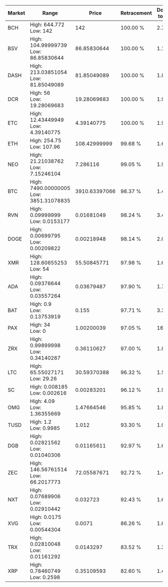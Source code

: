 | Market | Range | Price| Retracement | Doubles to 50% |
| --- | --- | --- | --- | --- |
| BCH | High: 644.772<br />Low: 142 | 142 | 100.00 % | 2.77 |
| BSV | High: 104.99999739<br />Low: 86.85830644 | 86.85830644 | 100.00 % | 1.10 |
| DASH | High: 213.03851054<br />Low: 81.85049089 | 81.85049089 | 100.00 % | 1.80 |
| DCR | High: 56<br />Low: 19.28069683 | 19.28069683 | 100.00 % | 1.95 |
| ETC | High: 12.43449949<br />Low: 4.39140775 | 4.39140775 | 100.00 % | 1.92 |
| ETH | High: 254.75<br />Low: 107.96 | 108.42999999 | 99.68 % | 1.67 |
| NEO | High: 21.21038762<br />Low: 7.15246104 | 7.286116 | 99.05 % | 1.95 |
| BTC | High: 7490.00000005<br />Low: 3851.31078835 | 3910.63397066 | 98.37 % | 1.45 |
| RVN | High: 0.09999999<br />Low: 0.0153177 | 0.01681049 | 98.24 % | 3.43 |
| DOGE | High: 0.00699795<br />Low: 0.00209822 | 0.00218948 | 98.14 % | 2.08 |
| XMR | High: 128.60655253<br />Low: 54 | 55.50845771 | 97.98 % | 1.64 |
| ADA | High: 0.09376644<br />Low: 0.03557264 | 0.03679487 | 97.90 % | 1.76 |
| BAT | High: 0.9<br />Low: 0.13753919 | 0.155 | 97.71 % | 3.35 |
| PAX | High: 34<br />Low: 0 | 1.00200039 | 97.05 % | 16.97 |
| ZRX | High: 0.99899998<br />Low: 0.34140267 | 0.36110627 | 97.00 % | 1.86 |
| LTC | High: 65.55027171<br />Low: 29.26 | 30.59370388 | 96.32 % | 1.55 |
| SC | High: 0.008185<br />Low: 0.002616 | 0.00283201 | 96.12 % | 1.91 |
| OMG | High: 4.09<br />Low: 1.36355669 | 1.47664546 | 95.85 % | 1.85 |
| TUSD | High: 1.2<br />Low: 0.9985 | 1.012 | 93.30 % | 1.09 |
| DGB | High: 0.02821562<br />Low: 0.01040306 | 0.01165611 | 92.97 % | 1.66 |
| ZEC | High: 146.56761514<br />Low: 66.2017773 | 72.05587671 | 92.72 % | 1.48 |
| NXT | High: 0.07689906<br />Low: 0.02910442 | 0.032723 | 92.43 % | 1.62 |
| XVG | High: 0.0175<br />Low: 0.00544304 | 0.0071 | 86.26 % | 1.62 |
| TRX | High: 0.02810048<br />Low: 0.01161292 | 0.0143297 | 83.52 % | 1.39 |
| XRP | High: 0.78460749<br />Low: 0.2598 | 0.35109593 | 82.60 % | 1.49 |
